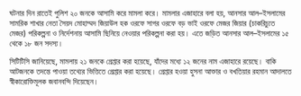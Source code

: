 ঘটনার দিন রাতেই পুলিশ ২০ জনকে আসামি করে মামলা করে। মামলার এজাহারে বলা হয়, আনসার আল–ইসলামের সামরিক শাখার নেতা সৈয়দ মোহাম্মদ জিয়াউল হক ওরফে সাগর ওরফে বড় ভাই ওরফে মেজর জিয়ার (চাকরিচ্যুত মেজর) পরিকল্পনা ও নির্দেশনায় আসামি ছিনিয়ে নেওয়ার পরিকল্পনা করা হয়। এতে জড়িত আনসার আল–ইসলামের ১৫ থেকে ১৮ জন সদস্য।

সিটিটিসি জানিয়েছে, মামলায় ২১ জনকে গ্রেপ্তার করা হয়েছে, যাঁদের মধ্যে ১২ জনের নাম এজাহারে রয়েছে। বাকি আটজনকে তদন্তে পাওয়া তথ্যের ভিত্তিতে গ্রেপ্তার করা হয়েছে। গ্রেপ্তার হওয়া হুসনা আক্তার ও বখতিয়ার রহমান আদালতে স্বীকারোক্তিমূলক জবানবন্দি দিয়েছেন।

